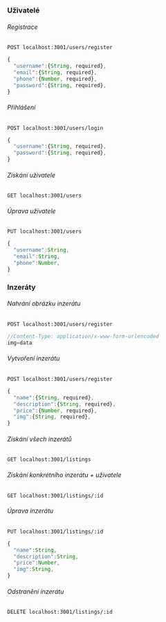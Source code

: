 ### Uživatelé
###### Registrace
`POST localhost:3001/users/register`
```javascript
{
  "username":{String, required},
  "email":{String, required},
  "phone":{Number, required},
  "password":{String, required},
}
```
###### Přihlášení
`POST localhost:3001/users/login`
```javascript
{
  "username":{String, required},
  "password":{String, required},
}
```
###### Získání uživatele
`GET localhost:3001/users`
###### Úprava uživatele
`PUT localhost:3001/users`
```javascript
{
  "username":String,
  "email":String,
  "phone":Number,
}
```

### Inzeráty
###### Nahrání obrázku inzerátu
`POST localhost:3001/users/register`
```javascript
//Content-Type: application/x-www-form-urlencoded
img=data
```
###### Vytvoření inzerátu
`POST localhost:3001/users/register`
```javascript
{
  "name":{String, required},
  "description":{String, required},
  "price":{Number, required},
  "img":{String, required},
}
```
###### Získání všech inzerátů
`GET localhost:3001/listings`
###### Získání konkrétního inzerátu + uživatele
`GET localhost:3001/listings/:id`
###### Úprava inzerátu
`PUT localhost:3001/listings/:id`
```javascript
{
  "name":String,
  "description":String,
  "price":Number,
  "img":String,
}
```
###### Odstranění inzerátu
`DELETE localhost:3001/listings/:id`
